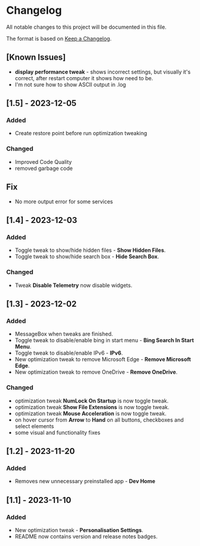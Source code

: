 # Changelog

All notable changes to this project will be documented in this file.

The format is based on [Keep a Changelog](https://keepachangelog.com/en/1.1.0/).

## [Known Issues]

- **display performance tweak** - shows incorrect settings, but visually it's correct, after restart computer it shows how need to be.
- I'm not sure how to show ASCII output in .log

## [1.5] - 2023-12-05

### Added

- Create restore point before run optimization tweaking 

### Changed

- Improved Code Quality
- removed garbage code 

## Fix

- No more output error for some services 

## [1.4] - 2023-12-03

### Added

- Toggle tweak to show/hide hidden files  - **Show Hidden Files**.
- Toggle tweak to show/hide search box - **Hide Search Box**.

### Changed

- Tweak **Disable Telemetry** now disable widgets.

## [1.3] - 2023-12-02

### Added

- MessageBox when tweaks are finished.
- Toggle tweak to disable/enable bing in start menu  - **Bing Search In Start Menu**.
- Toggle tweak to disable/enable IPv6 - **IPv6**.
- New optimization tweak to remove Microsoft Edge - **Remove Microsoft Edge**.
- New optimization tweak to remove OneDrive - **Remove OneDrive**.

### Changed

- optimization tweak **NumLock On Startup** is now toggle tweak.
- optimization tweak **Show File Extensions** is now toggle tweak.
- optimization tweak **Mouse Acceleration** is now toggle tweak.
- on hover cursor from **Arrow** to **Hand** on all buttons, checkboxes and select elements 
- some visual and functionality fixes

## [1.2] - 2023-11-20

### Added

- Removes new unnecessary preinstalled app - **Dev Home**

## [1.1] - 2023-11-10

### Added

- New optimization tweak - **Personalisation Settings**.
- README now contains version and release notes badges.